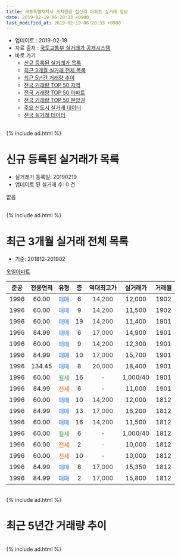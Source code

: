 ```yaml
---
title: 세종특별자치시 조치원읍 침산리 아파트 실거래 정보
date: 2019-02-19 06:20:33 +0900
last_modified_at: 2019-02-19 06:20:33 +0900
---
```


* 업데이트 : 2019-02-19
* 자료 출처 : [국토교통부 실거래가 공개시스템](http://rt.molit.go.kr)
* 바로 가기
    * [신규 등록된 실거래가 목록](#신규-등록된-실거래가-목록)
    * [최근 3개월 실거래 전체 목록](#최근-3개월-실거래-전체-목록)
    * [최근 5년간 거래량 추이](#최근-5년간-거래량-추이)
    * [전국 거래량 TOP 50 지역](https://inasie.github.io/apt-trade-info/최근-3개월-전국에서-가장-거래가-많이-발생한-지역)
    * [전국 거래량 TOP 50 아파트](https://inasie.github.io/apt-trade-info/최근-3개월-전국에서-가장-거래가-많이-발생한-아파트)
    * [전국 거래량 TOP 50 분양권](https://inasie.github.io/apt-trade-info/최근-3개월-전국에서-가장-거래가-많이-발생한-분양권)
    * [주요 신도시 실거래 데이터](https://inasie.github.io/apt-trade-info/주요-신도시)
    * [전국 실거래 데이터](https://inasie.github.io/apt-trade-info/전국)
<br>
{% include ad.html %}
<br>

# 신규 등록된 실거래가 목록
* 실거래가 등록일: 20190219
* 업데이트 된 실거래 수: 0 건

없음

<br>
{% include ad.html %}
<br>

# 최근 3개월 실거래 전체 목록
* 기준: 201812-201902


[욱일아파트](https://search.naver.com/search.naver?query=%EC%84%B8%EC%A2%85%ED%8A%B9%EB%B3%84%EC%9E%90%EC%B9%98%EC%8B%9C+%EC%A1%B0%EC%B9%98%EC%9B%90%EC%9D%8D+%EC%B9%A8%EC%82%B0%EB%A6%AC+%EC%9A%B1%EC%9D%BC%EC%95%84%ED%8C%8C%ED%8A%B8)

|준공|전용면적|유형|층|역대최고가|실거래가|거래월|
|:---:|:---:|:---:|:---:|:---:|:---:|:---:|
|1996|60.00|<span style="color:#4285f3">매매</span>|6|<span style="color:#444444">14,200</span>|12,000|1902|
|1996|60.00|<span style="color:#4285f3">매매</span>|9|<span style="color:#444444">14,200</span>|11,500|1902|
|1996|60.00|<span style="color:#4285f3">매매</span>|19|<span style="color:#444444">14,200</span>|11,400|1901|
|1996|84.99|<span style="color:#4285f3">매매</span>|6|<span style="color:#444444">17,000</span>|14,900|1901|
|1996|60.00|<span style="color:#4285f3">매매</span>|9|<span style="color:#444444">14,200</span>|12,300|1901|
|1996|84.99|<span style="color:#4285f3">매매</span>|10|<span style="color:#444444">17,000</span>|15,700|1901|
|1996|134.45|<span style="color:#4285f3">매매</span>|8|<span style="color:#444444">20,000</span>|18,400|1901|
|1996|60.00|<span style="color:#34a853">월세</span>|16|<span style="color:#444444">-</span>|1,000/40|1901|
|1996|84.99|<span style="color:#ff5a00">전세</span>|6|<span style="color:#444444">-</span>|11,000|1901|
|1996|60.00|<span style="color:#4285f3">매매</span>|10|<span style="color:#444444">14,200</span>|12,000|1812|
|1996|84.99|<span style="color:#4285f3">매매</span>|13|<span style="color:#444444">17,000</span>|16,200|1812|
|1996|60.00|<span style="color:#4285f3">매매</span>|16|<span style="color:#444444">14,200</span>|11,500|1812|
|1996|60.00|<span style="color:#34a853">월세</span>|6|<span style="color:#444444">-</span>|1,000/40|1812|
|1996|60.00|<span style="color:#ff5a00">전세</span>|2|<span style="color:#444444">-</span>|10,000|1812|
|1996|60.00|<span style="color:#ff5a00">전세</span>|10|<span style="color:#444444">-</span>|10,000|1812|
|1996|84.99|<span style="color:#4285f3">매매</span>|8|<span style="color:#444444">17,000</span>|15,350|1812|
|1996|84.99|<span style="color:#4285f3">매매</span>|2|<span style="color:#444444">17,000</span>|15,800|1812|


<br>
{% include ad.html %}
<br>

# 최근 5년간 거래량 추이


<div style="width:100%;">
    <canvas id="deal_progress" height="200"></canvas>
</div>

<script>
new Chart(document.getElementById("deal_progress"), {
    type: 'line',
    data: {
        labels: ['201402','201403','201404','201405','201406','201407','201408','201409','201410','201411','201412','201501','201502','201503','201504','201505','201506','201507','201508','201509','201510','201511','201512','201601','201602','201603','201604','201605','201606','201607','201608','201609','201610','201611','201612','201701','201702','201703','201704','201705','201706','201707','201708','201709','201710','201711','201712','201801','201802','201803','201804','201805','201806','201807','201808','201809','201810','201811','201812','201901','201902'],
        datasets: [{
            label: '매매',
            pointRadius: 1,
            data: [6, 6, 5, 6, 3, 6, 11, 6, 5, 1, 1, 6, 4, 7, 1, 4, 3, 3, 3, 6, 2, 5, 3, 9, 3, 6, 8, 7, 10, 8, 9, 7, 18, 5, 7, 4, 8, 9, 15, 10, 6, 5, 4, 9, 2, 11, 5, 6, 9, 11, 7, 4, 8, 2, 3, 9, 9, 2, 5, 5, 2],
            borderColor: "rgba(255, 201, 14, 1)",
            backgroundColor: "rgba(255, 201, 14, 0.5)",
            fill: false,
            lineTension: 0
        },{
            label: '전월세',
            pointRadius: 1,
            data: [3, 4, 4, 6, 3, 5, 1, 1, 4, 7, 2, 3, 7, 4, 2, 4, 1, 2, 2, 3, 1, 4, 3, 5, 3, 5, 4, 3, 3, 6, 5, 3, 5, 1, 5, 1, 2, 4, 2, 1, 6, 4, 7, 4, 5, 4, 5, 5, 7, 7, 4, 3, 4, 6, 4, 4, 3, 5, 3, 2, 0],
            borderColor: "rgba(0, 141, 185, 1)",
            backgroundColor: "rgba(0, 141, 185, 0.5)",
            fill: false,
            lineTension: 0
        }
        ]
    },
    options: {
        responsive: true,
        title: {
            display: false
        },
        tooltips: {
            mode: 'index',
            intersect: false
        },
        hover: {
            mode: 'nearest',
            intersect: true
        },
        scales: {
            xAxes: [{
                display: true,
                scaleLabel: {
                    display: true,
                    labelString: '년/월'
                }
            }],
            yAxes: [{
                display: true,
                ticks: {
                    suggestedMin: 0,
                },
                scaleLabel: {
                    display: true,
                    labelString: '실거래 수'
                }
            }]
        }
    }
});

</script>


<br>
{% include ad.html %}
<br>

